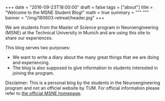 +++
date = "2016-09-23T18:00:00"
draft = false
tags = ["about"]
title = "Welcome to the MSNE Student Blog!"
math = true
summary = """
"""
banner = "/img/180603-retreat/header.jpg"
+++

We are students from the Master of Science program in Neuroengineering (MSNE) at the Technical University in Munich and are using this site to share our experiences.

This blog serves two purposes:

- We want to write a diary about the many great things that we are doing and experiencing.
- The blog is also supposed to give information to students interested in joining the program. 


Disclaimer: This is a personal blog by the students in the Neuroengineering program and not an official website by TUM. For official information please refer to [the official MSNE homepage](https://www.msne.ei.tum.de/en/home/).
